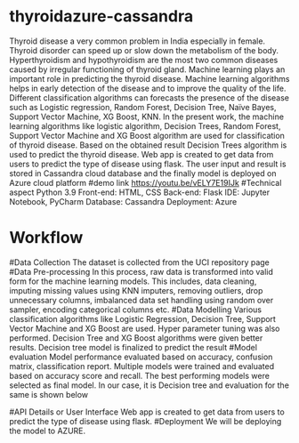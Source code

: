 # thyroidazure-cassandra
Thyroid disease a very common problem in India especially in female. Thyroid disorder can speed up or slow down the metabolism of the body. Hyperthyroidism and hypothyroidism are the most two common diseases caused by irregular functioning of thyroid gland.
 Machine learning plays an important role in predicting the thyroid disease. Machine learning algorithms helps in early detection of the disease and to improve the quality of the life. Different classification algorithms can forecasts the presence of the disease such as Logistic regression, Random Forest, Decision Tree, Naïve Bayes, Support Vector Machine, XG Boost, KNN.
 In the present work, the machine learning algorithms like logistic algorithm, Decision Trees, Random Forest, Support Vector Machine and XG Boost algorithm are used for classification of thyroid disease. Based on the obtained result Decision Trees algorithm is used to predict the thyroid disease. Web app is created to get data from users to predict the type of disease using flask. The user input and result is stored in Cassandra cloud database and the finally model is deployed on Azure cloud platform
#demo link
https://youtu.be/vELY7E19IJk
#Technical aspect
Python 3.9
Front-end: HTML, CSS
Back-end: Flask
IDE: Jupyter Notebook, PyCharm
Database: Cassandra
Deployment: Azure
# Workflow
#Data Collection
 The dataset is collected from the UCI repository page
 #Data Pre-processing
In this process, raw data is transformed into valid form for the machine learning models. This includes, data cleaning, imputing missing values using KNN imputers, removing outliers, drop unnecessary columns, imbalanced data set handling using random over sampler, encoding categorical columns etc.
#Data Modelling
Various classification algorithms like Logistic Regression, Decision Tree, Support Vector Machine and XG Boost are used. Hyper parameter tuning was also performed. Decision Tree and XG Boost algorithms were given better results. Decision tree model is finalized to predict the result
#Model evaluation
Model performance evaluated based on accuracy, confusion matrix, classification report. Multiple models were trained and evaluated based on accuracy score and recall. The best performing models were selected as final model. In our case, it is Decision tree and evaluation for the same is shown below 
 
#API Details or User Interface
Web app is created to get data from users to predict the type of disease using flask.
#Deployment
We will be deploying the model to AZURE.

 
